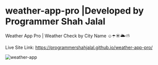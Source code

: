 # weather-app-pro |Developed by Programmer Shah Jalal
Weather App Pro | Weather Check by City Name ☺️☂️☀️🌥️⛅

Live Site Link: https://programmershahjalal.github.io/weather-app-pro/

![weather-app](https://user-images.githubusercontent.com/79104097/134863576-69e2b7a9-131e-468e-8525-69d53a058e1e.png)
